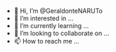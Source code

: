 - 👋 Hi, I’m @GeraldonteNARUTo
- 👀 I’m interested in ...
- 🌱 I’m currently learning ...
- 💞️ I’m looking to collaborate on ...
- 📫 How to reach me ...

<!---
GeraldonteNARUTo/GeraldonteNARUTo is a ✨ special ✨ repository because its `README.md` (this file) appears on your GitHub profile.
You can click the Preview link to take a look at your changes.
--->
